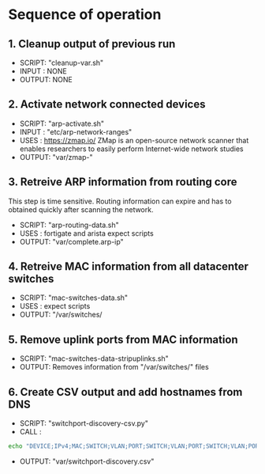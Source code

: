 # Sequence of operation

## 1. Cleanup output of previous run

* SCRIPT: "cleanup-var.sh"
* INPUT : NONE
* OUTPUT: NONE

## 2. Activate network connected devices

* SCRIPT: "arp-activate.sh"
* INPUT : "etc/arp-network-ranges"
* USES  : https://zmap.io/
        ZMap is an open-source network scanner that enables researchers to easily perform Internet-wide network studies
* OUTPUT: "var/zmap-<for all networks>"

## 3. Retreive ARP information from routing core

This step is time sensitive. Routing information can expire and has to obtained quickly after scanning the network.

* SCRIPT: "arp-routing-data.sh"
* USES  : fortigate and arista expect scripts
* OUTPUT: "var/complete.arp-ip"

## 4. Retreive MAC information from all datacenter switches

* SCRIPT: "mac-switches-data.sh"
* USES  : expect scripts
* OUTPUT: "/var/switches/<brand><name>

## 5. Remove uplink ports from MAC information

* SCRIPT: "mac-switches-data-stripuplinks.sh"
* OUTPUT: Removes information from "/var/switches/<brand><name>" files

## 6. Create CSV output and add hostnames from DNS

* SCRIPT: "switchport-discovery-csv.py"
* CALL  : 

```bash
echo "DEVICE;IPv4;MAC;SWITCH;VLAN;PORT;SWITCH;VLAN;PORT;SWITCH;VLAN;PORT;SWITCH;VLAN;PORT" > ~/switchport-discovery/var/switchport-discovery.csv ; sort -u ~/switchport-discovery/var/complete.arp-ip | ./try.py | grep -Ev "[dl][0-9]{5}\.directory.intra" | grep -Ev "[dl][0-9]{5}\.deltares.nl" | grep -v "^rtr_" | grep -v "xtr.deltares.nl" | grep -v "^wag" | grep -v "^[gp]sw" | grep -v "^vrrp" | grep -v "No Reverse" >> ~/switchport-discovery/var/switchport-discovery.csv ; scp ~/switchport-discovery/var/switchport-discovery.csv logch_l@h6:~/
```

* OUTPUT: "var/switchport-discovery.csv"
